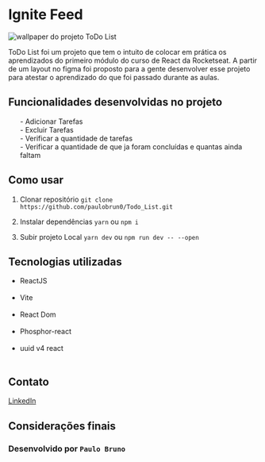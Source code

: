# Ignite Feed

<img src="/wallpaper.jpeg" alt="wallpaper do projeto ToDo List" />

ToDo List foi um projeto que tem o intuito de colocar em prática os aprendizados do primeiro módulo do curso de React da Rocketseat. A partir de um layout no figma foi proposto para a gente desenvolver esse projeto para atestar o aprendizado do que foi passado durante as aulas.

## Funcionalidades desenvolvidas no projeto

<ul>
  - Adicionar Tarefas<br>
  - Excluir Tarefas<br>
  - Verificar a quantidade de tarefas<br>
  - Verificar a quantidade de que ja foram concluídas e quantas ainda faltam<br>
</ul>

## Como usar

1. Clonar repositório
   `git clone https://github.com/paulobrun0/Todo_List.git `

2. Instalar dependências
   `yarn` ou `npm i`

3. Subir projeto Local
   `yarn dev` ou `npm run dev -- --open`

## Tecnologias utilizadas

<ul>
  <li>ReactJS</li><br>
  <li>Vite</li><br>
  <li>React Dom</li><br>
  <li>Phosphor-react</li><br>
  <li>uuid v4 react</li><br>
</ul>

## Contato

[LinkedIn](https://www.linkedin.com/in/paulobrun0/)

## Considerações finais

### Desenvolvido por `Paulo Bruno`
